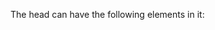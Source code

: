 The head can have the following elements in it:
<title> (this element is required in an HTML document)
<style>
<base>
<link>
<meta>
<script>
<noscript>
The body on the other hand can have many elements within it.  It contains all of the contents of the HTML in it, whereas the head contains all of the meta elements.


Structural markup is used to give information about the structure of a document, and can also change the appearance of a document.  It includes information about titles, paragraphs, sections, etc.  Semantic markup is HTML that gives meaning to the web page, rather than just presentation.

For this homework assignment I had to first find a recipe that I wanted to put on my page.  Next I started to set my html document up by adding the 4 main document types.  After I did that I went over the requirements for this assignment and went to the course website to understand how to so the things that I did not have any knowledge on.  I went through and first did the headings, then the meta elements, the lists, and then lastly the semantic markups.  I also had to add an email, address, and picture of my recipe.
